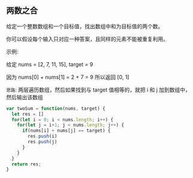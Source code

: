 ## 两数之合

给定一个整数数组和一个目标值，找出数组中和为目标值的两个数。

你可以假设每个输入只对应一种答案，且同样的元素不能被重复利用。

示例:

给定 nums = [2, 7, 11, 15], target = 9

因为 nums[0] + nums[1] = 2 + 7 = 9
所以返回 [0, 1]


`思路`: 两层遍历数组，然后如果找到与 target 值相等的，就把 i 和 j 加到数组中，然后输出该数组

```javascript
var twoSum = function(nums, target) {
  let res = []
  for(let i = 0; i < nums.length; i++) {
    for(let j = i+1; j < nums.length; j++) {
      if(nums[i] + nums[j] == target) {
        res.push(i)
        res.push(j)
      }
    }
  }
  return res;
}
```